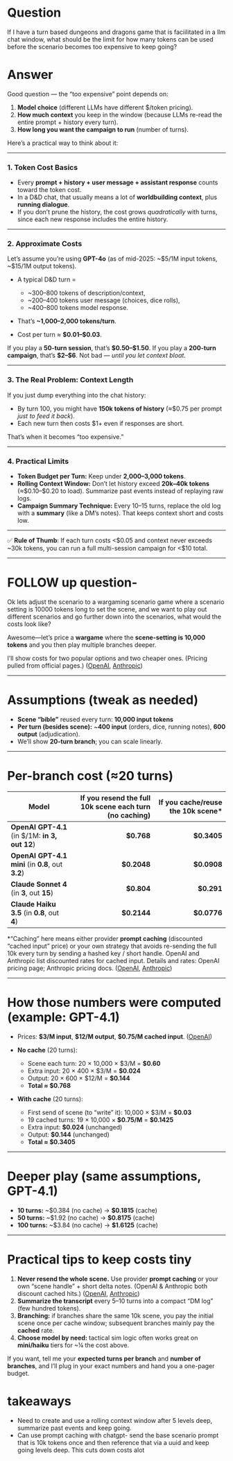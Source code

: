 # Question

If I have a turn based dungeons and dragons game that is faciilitated in a llm chat window, what should be the limit for how many tokens can be used before the scenario becomes too expensive to keep going?

# Answer

Good question — the “too expensive” point depends on:

1. **Model choice** (different LLMs have different \$/token pricing).
2. **How much context** you keep in the window (because LLMs re-read the entire prompt + history every turn).
3. **How long you want the campaign to run** (number of turns).

Here’s a practical way to think about it:

---

### 1. Token Cost Basics

- Every **prompt + history + user message + assistant response** counts toward the token cost.
- In a D\&D chat, that usually means a lot of **worldbuilding context**, plus **running dialogue**.
- If you don’t prune the history, the cost grows _quadratically_ with turns, since each new response includes the entire history.

---

### 2. Approximate Costs

Let’s assume you’re using **GPT-4o** (as of mid-2025: \~\$5/1M input tokens, \~\$15/1M output tokens).

- A typical D\&D turn =
    - \~300–800 tokens of description/context,
    - \~200–400 tokens user message (choices, dice rolls),
    - \~400–800 tokens model response.

- That’s **\~1,000–2,000 tokens/turn**.
- Cost per turn ≈ **\$0.01–\$0.03**.

If you play a **50-turn session**, that’s **\$0.50–\$1.50**.
If you play a **200-turn campaign**, that’s **\$2–\$6**.
Not bad — _until you let context bloat_.

---

### 3. The Real Problem: Context Length

If you just dump everything into the chat history:

- By turn 100, you might have **150k tokens of history** (≈\$0.75 per prompt _just to feed it back_).
- Each new turn then costs \$1+ even if responses are short.

That’s when it becomes “too expensive.”

---

### 4. Practical Limits

- **Token Budget per Turn:** Keep under **2,000–3,000 tokens**.
- **Rolling Context Window:** Don’t let history exceed **20k–40k tokens** (≈\$0.10–\$0.20 to load). Summarize past events instead of replaying raw logs.
- **Campaign Summary Technique:** Every 10–15 turns, replace the old log with a **summary** (like a DM’s notes). That keeps context short and costs low.

---

✅ **Rule of Thumb**:
If each turn costs <\$0.05 and context never exceeds \~30k tokens, you can run a full multi-session campaign for <\$10 total.

---

# FOLLOW up question-

Ok lets adjust the scenario to a wargaming scenario game where a scenario setting is 10000 tokens long to set the scene, and we want to play out different scenarios and go further down into the scenarios, what would the costs look like?

Awesome—let’s price a **wargame** where the **scene-setting is 10,000 tokens** and you then play multiple branches deeper.

I’ll show costs for two popular options and two cheaper ones. (Pricing pulled from official pages.) ([OpenAI][1], [Anthropic][2])

---

# Assumptions (tweak as needed)

- **Scene “bible”** reused every turn: **10,000 input tokens**
- **Per turn (besides scene):** \~**400 input** (orders, dice, running notes), **600 output** (adjudication).
- We’ll show **20-turn branch**; you can scale linearly.

---

# Per-branch cost (≈20 turns)

| Model                                             | If you resend the full 10k scene each turn (no caching) | If you cache/reuse the 10k scene\* |
| ------------------------------------------------- | ------------------------------------------------------: | ---------------------------------: |
| **OpenAI GPT-4.1** (in \$/1M: **in 3, out 12**)   |                                             **\$0.768** |                       **\$0.3405** |
| **OpenAI GPT-4.1 mini** (in **0.8**, out **3.2**) |                                            **\$0.2048** |                       **\$0.0908** |
| **Claude Sonnet 4** (in **3**, out **15**)        |                                             **\$0.804** |                        **\$0.291** |
| **Claude Haiku 3.5** (in **0.8**, out **4**)      |                                            **\$0.2144** |                       **\$0.0776** |

\*“Caching” here means either provider **prompt caching** (discounted “cached input” price) or your own strategy that avoids re-sending the full 10k every turn by sending a hashed key / short handle. OpenAI and Anthropic list discounted rates for cached input. Details and rates: OpenAI pricing page; Anthropic pricing docs. ([OpenAI][1], [Anthropic][2])

---

# How those numbers were computed (example: GPT-4.1)

- Prices: **\$3/M input**, **\$12/M output**, **\$0.75/M cached input**. ([OpenAI][1])
- **No cache** (20 turns):
    - Scene each turn: 20 × 10,000 × \$3/M = **\$0.60**
    - Extra input: 20 × 400 × \$3/M = **\$0.024**
    - Output: 20 × 600 × \$12/M = **\$0.144**
    - **Total ≈ \$0.768**

- **With cache** (20 turns):
    - First send of scene (to “write” it): 10,000 × \$3/M = **\$0.03**
    - 19 cached turns: 19 × 10,000 × **\$0.75/M** = **\$0.1425**
    - Extra input: **\$0.024** (unchanged)
    - Output: **\$0.144** (unchanged)
    - **Total ≈ \$0.3405**

---

# Deeper play (same assumptions, GPT-4.1)

- **10 turns:** \~\$0.384 (no cache) → **\$0.1815** (cache)
- **50 turns:** \~\$1.92 (no cache) → **\$0.8175** (cache)
- **100 turns:** \~\$3.84 (no cache) → **\$1.6125** (cache)

---

# Practical tips to keep costs tiny

1. **Never resend the whole scene.** Use provider **prompt caching** or your own “scene handle” + short delta notes. (OpenAI & Anthropic both discount cached hits.) ([OpenAI][1], [Anthropic][2])
2. **Summarize the transcript** every 5–10 turns into a compact “DM log” (few hundred tokens).
3. **Branching:** if branches share the same 10k scene, you pay the initial scene once per cache window; subsequent branches mainly pay the **cached** rate.
4. **Choose model by need:** tactical sim logic often works great on **mini/haiku** tiers for \~¼ the cost above.

If you want, tell me your **expected turns per branch** and **number of branches**, and I’ll plug in your exact numbers and hand you a one-pager budget.

[1]: https://openai.com/api/pricing/?utm_source=chatgpt.com 'API Pricing - OpenAI'
[2]: https://docs.anthropic.com/en/docs/about-claude/pricing?utm_source=chatgpt.com 'Pricing - Anthropic API'

# takeaways

- Need to create and use a rolling context window after 5 levels deep, summarize past events and keep going.
- Can use prompt caching with chatgpt- send the base scenario prompt that is 10k tokens once and then reference that via a uuid and keep going levels deep. This cuts down costs alot

